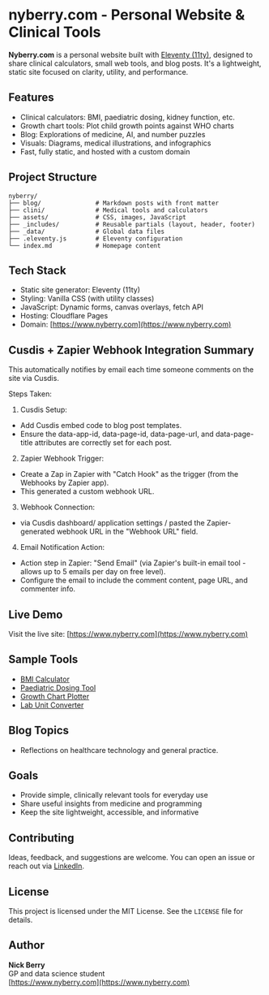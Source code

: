 # nyberry.com - Personal Website & Clinical Tools

**Nyberry.com** is a personal website built with [Eleventy (11ty)](https://www.11ty.dev/), designed to share clinical calculators, small web tools, and blog posts. It's a lightweight, static site focused on clarity, utility, and performance.

## Features

- Clinical calculators: BMI, paediatric dosing, kidney function, etc.
- Growth chart tools: Plot child growth points against WHO charts
- Blog: Explorations of medicine, AI, and number puzzles
- Visuals: Diagrams, medical illustrations, and infographics
- Fast, fully static, and hosted with a custom domain

## Project Structure

    nyberry/
    ├── blog/               # Markdown posts with front matter
    ├── clini/              # Medical tools and calculators
    ├── assets/             # CSS, images, JavaScript
    ├── _includes/          # Reusable partials (layout, header, footer)
    ├── _data/              # Global data files
    ├── .eleventy.js        # Eleventy configuration
    └── index.md            # Homepage content

## Tech Stack

- Static site generator: Eleventy (11ty)
- Styling: Vanilla CSS (with utility classes)
- JavaScript: Dynamic forms, canvas overlays, fetch API
- Hosting: Cloudflare Pages
- Domain: [https://www.nyberry.com](https://www.nyberry.com)

## Cusdis + Zapier Webhook Integration Summary

This automatically notifies by email each time someone comments on the site via Cusdis.

Steps Taken:

1. Cusdis Setup:

- Add Cusdis embed code to blog post templates.
- Ensure the data-app-id, data-page-id, data-page-url, and data-page-title attributes are correctly set for each post.

2. Zapier Webhook Trigger:

- Create a Zap in Zapier with "Catch Hook" as the trigger (from the Webhooks by Zapier app).
- This generated a custom webhook URL.

3. Webhook Connection:

- via Cusdis dashboard/ application settings / pasted the Zapier-generated webhook URL in the "Webhook URL" field.

4. Email Notification Action:

- Action step in Zapier: "Send Email" (via Zapier's built-in email tool - allows up to 5 emails per day on free level).
- Configure the email to include the comment content, page URL, and commenter info.

## Live Demo

Visit the live site: [https://www.nyberry.com](https://www.nyberry.com)

## Sample Tools

- [BMI Calculator](https://www.nyberry.com/clini/bmi/)
- [Paediatric Dosing Tool](https://www.nyberry.com/clini/paeds-doses/)
- [Growth Chart Plotter](https://www.nyberry.com/clini/growth-charts/)
- [Lab Unit Converter](https://www.nyberry.com/clini/unit-converter/)

## Blog Topics

- Reflections on healthcare technology and general practice.

## Goals

- Provide simple, clinically relevant tools for everyday use
- Share useful insights from medicine and programming
- Keep the site lightweight, accessible, and informative

## Contributing

Ideas, feedback, and suggestions are welcome. You can open an issue or reach out via [LinkedIn](https://www.linkedin.com/in/nick-berry-767329232/).

## License

This project is licensed under the MIT License. See the `LICENSE` file for details.

## Author

**Nick Berry**  
GP and data science student  
[https://www.nyberry.com](https://www.nyberry.com)
